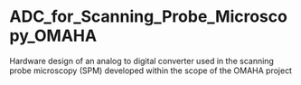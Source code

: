 # ADC_for_Scanning_Probe_Microscopy_OMAHA
Hardware design of an analog to digital converter used in the scanning probe microscopy (SPM) developed within the scope of the OMAHA project
